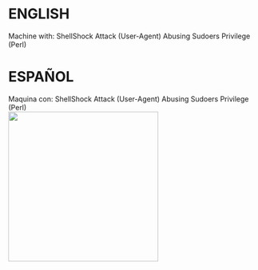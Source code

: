 # ENGLISH
Machine with:
ShellShock Attack (User-Agent)
Abusing Sudoers Privilege (Perl)
# ESPAÑOL
Maquina con:
ShellShock Attack (User-Agent)
Abusing Sudoers Privilege (Perl)
<br/>
<a href="#"><img src="https://external-content.duckduckgo.com/iu/?u=https%3A%2F%2F66.media.tumblr.com%2F3ea83c0f8bd21d061551f7e5e5093e5e%2Ftumblr_njca7afFtZ1rgnv27o4_400.gifv&f=1&nofb=1" width="300"/></a>
